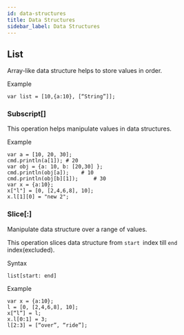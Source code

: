 ```yaml
---
id: data-structures
title: Data Structures
sidebar_label: Data Structures
---
```


<!-- # Data Structures -->



## List

Array-like data structure helps to store values in order.

Example

``` 
var list = [10,{a:10}, [“String”]];
```

### Subscript[]

This operation helps manipulate values in data structures.	

Example

``` 
var a = [10, 20, 30];	
cmd.println(a[1]); # 20	
var obj = {a: 10, b: [20,30] };	
cmd.println(obj[a]); 	# 10	
cmd.println(obj[b][1]); 	# 30
var x = {a:10};
x["l"] = [0, [2,4,6,8], 10];
x.l[1][0] = "new 2";
```



### Slice[:]

Manipulate data structure over a range of values. 

This operation slices data structure from `start `index till `end` index(excluded).

Syntax

```
list[start: end]
```


Example

```
var x = {a:10};
l = [0, [2,4,6,8], 10];	
x[“l”] = l;	
x.l[0:1] = 3;		
l[2:3] = [“over”, “ride”];
```



